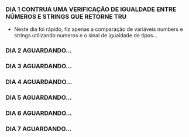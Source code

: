 ### DIA 1 CONTRUA UMA VERIFICAÇÃO DE IGUALDADE ENTRE NÚMEROS E STRINGS QUE RETORNE TRU

- Neste dia foi rápido, fiz apenas a comparação de variáveis numbers e strings utilizando numeros e o sinal de igualdade de tipos...

### DIA 2 AGUARDANDO...

### DIA 3 AGUARDANDO...

### DIA 4 AGUARDANDO...

### DIA 5 AGUARDANDO...

### DIA 6 AGUARDANDO...

### DIA 7 AGUARDANDO...
